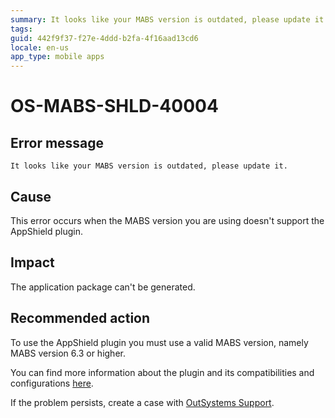 ```yaml
---
summary: It looks like your MABS version is outdated, please update it.
tags:
guid: 442f9f37-f27e-4ddd-b2fa-4f16aad13cd6
locale: en-us
app_type: mobile apps
---
```


# OS-MABS-SHLD-40004

## Error message

`It looks like your MABS version is outdated, please update it.`

## Cause

This error occurs when the MABS version you are using doesn't support the AppShield plugin.

## Impact

The application package can't be generated.

## Recommended action

To use the AppShield plugin you must use a valid MABS version, namely MABS version 6.3 or higher.

You can find more information about the plugin and its compatibilities and configurations [here](https://success.outsystems.com/Documentation/11/Delivering_Mobile_Apps/Harden_the_protection_of_mobile_apps_with_AppShield).

If the problem persists, create a case with [OutSystems Support](https://www.outsystems.com/support/portal/open-support-case?ErrorCode=OS-MABS-SHLD-40004).
